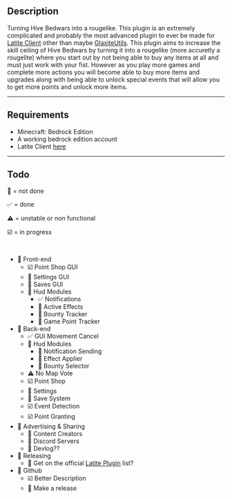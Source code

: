 ## Description
Turning Hive Bedwars into a rougelike. This plugin is an extremely complicated and probably the most advanced plugin to ever be made for [Latite Client](https://latite.net) other than maybe [GlaxiteUtils](https://github.com/LatiteScripting/Scripts/tree/master/Plugins/GalaxiteUtils). This plugin aims to increase the skill ceiling of Hive Bedwars by turning it into a rougelike (more accuretly a rougelite) where you start out by not being able to buy any items at all and must just work with your fist. However as you play more games and complete more actions you will become able to buy more items and upgrades along with being able to unlock special events that will allow you to get more points and unlock more items.

---
## Requirements
- Minecraft: Bedrock Edition
- A working bedrock edition account
- Latite Client [here](https://latite.net)

--- 
## Todo
:white_square_button: = not done

:white_check_mark: = done

:warning: = unstable or non functional

:ballot_box_with_check: = in progress
#
- :white_square_button: Front-end
    - :ballot_box_with_check: Point Shop GUI
    - :white_square_button: Settings GUI
    - :white_square_button: Saves GUI
    - :white_square_button: Hud Modules
        - :white_check_mark: Notifications
        - :white_square_button: Active Effects
        - :white_square_button: Bounty Tracker
        - :white_square_button: Game Point Tracker
- :white_square_button: Back-end
    - :white_check_mark: GUI Movement Cancel
    - :white_square_button: Hud Modules
        - :white_square_button: Notification Sending
        - :white_square_button: Effect Applier
        - :white_square_button: Bounty Selector
    - :warning: No Map Vote
    - :ballot_box_with_check: Point Shop
    - :white_square_button: Settings
    - :white_square_button: Save System
    - :ballot_box_with_check: Event Detection
    - :ballot_box_with_check: Point Granting
- :white_square_button: Advertising & Sharing
    - :white_square_button: Content Creators
    - :white_square_button: Discord Servers
    - :white_square_button: Devlog??
- :white_square_button: Releasing
    - :white_square_button: Get on the official [Latite Plugin](https://latite.net/plugins) list?
- :white_square_button: Github
    - :ballot_box_with_check: Better Description
    - :white_square_button: Make a release